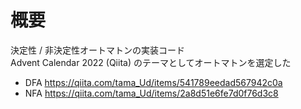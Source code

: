 # 概要
決定性 / 非決定性オートマトンの実装コード<br>
Advent Calendar 2022 (Qiita) のテーマとしてオートマトンを選定した<br>
- DFA https://qiita.com/tama_Ud/items/541789eedad567942c0a
- NFA https://qiita.com/tama_Ud/items/2a8d51e6fe7d0f76d3c8
